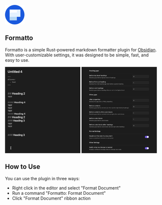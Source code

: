 <img src="./images/icon.png" width="64">

## Formatto
Formatto is a simple Rust-powered markdown formatter plugin for [Obsidian](https://obsidian.md). With user-customizable settings, it was designed to be simple, fast, and easy to use.

<div>
    <img alt="use-example" width="49.4%" src="./images/example1.gif">
    <img alt="settings-example" width="49.4%" src="./images/example2.png">
</div>

## How to Use
You can use the plugin in three ways:

- Right click in the editor and select "Format Document"
- Run a command "Formatto: Format Document"
- Click "Format Document" ribbon action